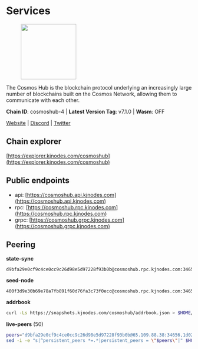 # Services

<figure><img src="https://raw.githubusercontent.com/kj89/testnet_manuals/main/pingpub/logos/cosmoshub.png" width="150" alt=""><figcaption></figcaption></figure>

The Cosmos Hub is the blockchain protocol underlying an  increasingly large number of blockchains built on the  Cosmos Network, allowing them to communicate with each other.

**Chain ID**: cosmoshub-4 | **Latest Version Tag**: v7.1.0 | **Wasm**: OFF

[Website](https://hub.cosmos.network) | [Discord](https://discord.gg/cosmosnetwork) | [Twitter](https://twitter.com/cosmoshub)


## Chain explorer
[https://explorer.kjnodes.com/cosmoshub](https://explorer.kjnodes.com/cosmoshub)

## Public endpoints

* api: [https://cosmoshub.api.kjnodes.com](https://cosmoshub.api.kjnodes.com)
* rpc: [https://cosmoshub.rpc.kjnodes.com](https://cosmoshub.rpc.kjnodes.com)
* grpc: [https://cosmoshub.grpc.kjnodes.com](https://cosmoshub.grpc.kjnodes.com)

## Peering

**state-sync**

```text
d9bfa29e0cf9c4ce0cc9c26d98e5d97228f93b0b@cosmoshub.rpc.kjnodes.com:34656
```

**seed-node**

```text
400f3d9e30b69e78a7fb891f60d76fa3c73f0ecc@cosmoshub.rpc.kjnodes.com:34659
```

**addrbook**
```bash
curl -Ls https://snapshots.kjnodes.com/cosmoshub/addrbook.json > $HOME/.gaia/config/addrbook.json
```

**live-peers** (50)
```bash
peers="d9bfa29e0cf9c4ce0cc9c26d98e5d97228f93b0b@65.109.88.38:34656,1d02b4300c6b6fd1123a20502f0b3c0ce3b73654@88.198.16.9:26656,21324a8ab48c26d64a71cea42654e3554e1845f8@27.72.97.236:26656,7482f217cbe2b2174392eba767f8dee3c5181d29@167.235.21.165:26657,213857e741833d17275ea559bb2d0342398cec99@35.245.206.45:26656,371a781ed95b643d4758b3736ab827ce1cbe4e98@65.108.136.206:26656,f8ae898b130457bbbf05fd3d2e9ca4559bd528fd@37.120.245.157:26656,64148c47e1424173e3dcf90ab90bf196c2971b15@88.218.224.118:26656,df1b21a6a92c6045946b2263ada344628ee9a8b6@74.118.143.189:26656,5dde13b98a2f69f54e0d5e3384fdc903bbb2dc30@172.93.214.11:26656,3983ab7763df6eff09a6cbb961c5037266ca58fb@134.122.67.217:26656,2bcf2079c8cac20f7cb26b9b8c52fc9bfbeaa514@176.9.188.21:26656,e829d4764a5cecc44b3414777853b34407b36601@185.16.39.179:26656,137f98c8e22965e672744a3f8909c0f4c8cffc53@135.148.54.43:26656,3ce30fdd489fa87b6465141cc56b48e5a22fe8e1@154.53.41.185:10093,2441e90fcb341fcd5bebec15b54e346cdca64a9b@135.148.123.8:14956,4ddba29a7dfa740a4edeb5c620c963f67f951e1d@5.9.72.212:2000,e0ab6c5cc86959853f499236b8297344802ac5f4@5.161.139.201:26656,241b17dba97a2ed3c3747d12781fb86c9706e2d4@89.58.27.86:26656,71950462041283273efa597db443c556e70a9c17@52.79.230.246:26656,ba3bacc714817218562f743178228f23678b2873@34.141.15.99:26656,9d048653fa4d98e6c0760ed0c54ad2d257ba46df@65.108.137.34:26656,daa6d8314246ad65037a48ec2e2266eeea9d46f8@154.53.63.50:26656,c1e437f73b8889b78ea34981e7c349157ad80284@107.135.15.66:26656,96695949a73912f4486f52c133e5f800e51b29d6@115.79.141.245:22656,ae31f306e33a100e20b12f17cd91428120ed883c@54.81.193.10:26656,6ea2ef7d3dd5d6967708a0b31eed85ba090a90a1@65.108.121.190:12010,56783b7e98eed68ec8af791248154f3cc53056d1@34.159.35.95:26656,b533749dfe0dc09eff1dfb2adf83108f9125ee1c@162.55.97.111:26656,1cce99042f884d669e7287e3e362bff8e385c63e@46.4.79.183:26726,7b8ab74fa7c3cc10b203b990abfc86e1a0b82a79@34.254.201.211:26656,344d87e04fdf04be760da5069a59d9a489b886a6@52.14.44.1:26656,7dd34d8d3880bc48eff3e47b941d06bd1941a962@93.115.25.106:26656,d9dbd30f7e9ae99dc05645f48f4637c2f4a14645@34.107.9.71:26656,a94dff85ed430f0475f41fe306c82b7eb7f6e858@51.91.153.78:31649,dd53fa5cfb6a604feb80860d47506d0dd84baa12@142.132.210.234:26656,b675427ff65686f4300e4c33caffc8dd207d9208@15.235.53.112:26656,44594a57ce538a21f8558bcb1c9ce560ad879e3e@15.235.114.84:26656,d54eacb237dfbc0eb934a45509f878eb3ea3a5b3@64.44.148.195:26656,f58fa3aa606d321863effe34cfc7b22cfbfcbc2c@51.91.7.44:26656,51c49b57b371e3645de715e0034236a8bd61965e@35.234.21.2:26656,ac1b200a18edba2cc1748c037f26d3cdea794541@35.189.171.215:26656,58b54d8cfdc0c634ed592e2c008705791253ebbb@172.93.214.10:26656,9d855646226f0f0737a3ce77db3ce950b92ce7cc@172.104.70.123:26656,dff07399aeadf3f1b6edfac07f92a238112d3036@93.189.30.120:26656,7b15dce221b13ca353187b4f7219a94db6b71ad3@185.119.118.109:2000,3084d6a288e20cbddac77b776906550c1029907a@65.109.41.3:27000,eebc7a0257c91306b38fb42924b9292d6dd2951c@51.79.176.202:26656,c940e11c1072dad06da3b1b48ca92966bb37e93a@74.96.207.58:28721,39f68cf5744a881ea73023bf4e02db36390cfb1f@146.190.59.8:26090"
sed -i -e "s|^persistent_peers *=.*|persistent_peers = \"$peers\"|" $HOME/.gaia/config/config.toml
```
